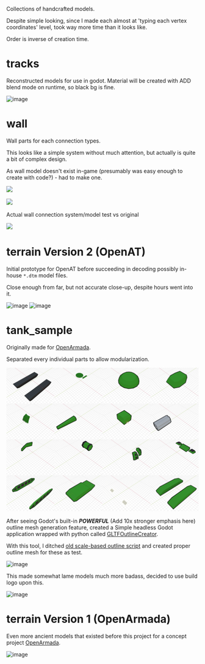 Collections of handcrafted models.


Despite simple looking, since I made each almost at 'typing each vertex coordinates' level, took way more time than it
looks like.

Order is inverse of creation time.

# tracks

Reconstructed models for use in godot. Material will be created with ADD blend mode on runtime, so black bg is fine.

![image](https://github.com/jupiterbjy/OpenAT/assets/26041217/016dea79-034b-400d-b3ea-e2b16598dd43)


# wall

Wall parts for each connection types.

This looks like a simple system without much attention, but actually is quite a bit of complex design.

As wall model doesn't exist in-game (presumably was easy enough to create with code?) - had to make one.

![](https://github.com/jupiterbjy/OpenAT/assets/26041217/2efe0329-8747-4a17-8934-87ae87ed880a)

![](https://github.com/jupiterbjy/OpenAT/assets/26041217/275bd3e8-8eb3-45c1-8e85-4e94be5ee9c2)

Actual wall connection system/model test vs original

![](https://github.com/jupiterbjy/OpenAT/assets/26041217/c179e185-5f89-4304-a7df-5d5455231e3c)


# terrain Version 2 (OpenAT)

Initial prototype for OpenAT before succeeding in decoding possibly in-house `*.dtm` model files.

Close enough from far, but not accurate close-up, despite hours went into it.

![image](https://github.com/jupiterbjy/OpenAT/assets/26041217/de90e952-0827-42e0-b824-7d7314944316)
![image](https://github.com/jupiterbjy/OpenAT/assets/26041217/f18a77e6-f406-4638-afcd-98ad4983f17a)

# tank_sample

Originally made for [OpenArmada](https://youtu.be/y9SxrjWGQ5Y?si=N4GB5dVoKe6rwVIC).

Separated every individual parts to allow modularization.  

![](tank_sample/images/tank_parts.png)

After seeing Godot's built-in ***POWERFUL*** (Add 10x stronger emphasis here) outline mesh generation feature,
created a Simple headless Godot application wrapped with python called
[GLTFOutlineCreator](https://github.com/jupiterbjy/GLTFOutlineCreator).

With this tool, I ditched [old scale-based outline script](tank_sample/batch_export_w_invert_outline_mesh.py) and
created proper outline mesh for these as test.

![image](https://github.com/jupiterbjy/OpenAT/assets/26041217/171db34a-04d3-4103-87da-2607b28f27d7)

This made somewhat lame models much more badass, decided to use build logo upon this.

![image](https://github.com/jupiterbjy/OpenAT/assets/26041217/421c7a21-df64-454e-9a36-c62aaa01a2aa)


# terrain Version 1 (OpenArmada)

Even more ancient models that existed before this project for a concept project
[OpenArmada](https://youtu.be/y9SxrjWGQ5Y?si=N4GB5dVoKe6rwVIC).

![image](https://github.com/jupiterbjy/OpenAT/assets/26041217/02e23d20-7394-406e-8584-7167b868e8be)
